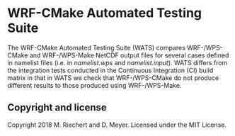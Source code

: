# WRF-CMake Automated Testing Suite

The WRF-CMake Automated Testing Suite (WATS) compares WRF-/WPS-CMake and WRF-/WPS-Make NetCDF output files for several cases defined in namelist files (i.e. in *namelist.wps* and *namelist.input*).
WATS differs from the integration tests conducted in the Continuous Integration (CI) build matrix in that in WATS we check that WRF-/WPS-CMake do not produce different results to those produced using WRF-/WPS-Make.

## Copyright and license
Copyright 2018 M. Riechert and D. Meyer. Licensed under the MIT License.